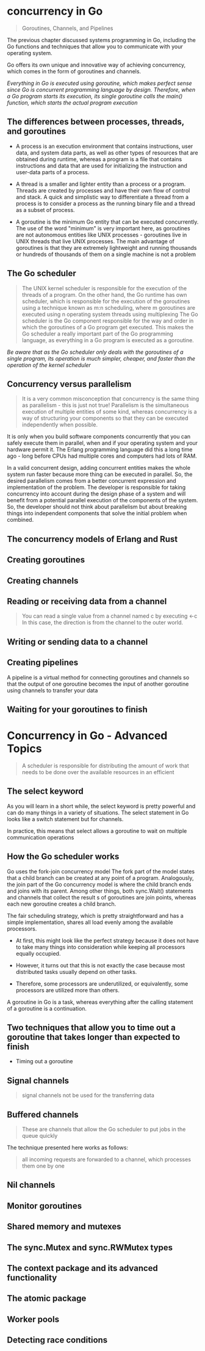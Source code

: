 # concurrency in Go
> Goroutines, Channels, and Pipelines

The previous chapter discussed systems programming in Go, including the Go functions and techniques that allow you to
communicate with your operating system.

Go offers its own unique and innovative way of achieving concurrency, which
comes in the form of goroutines and channels.

*Everything in Go is executed using goroutine, which makes perfect sense
since Go is concurrent programming language by design. Therefore, when a Go
program starts its execution, its single goroutine calls the main() function,
which starts the actual program execution*

## The differences between processes, threads, and goroutines
- A process is an execution environment that contains instructions, user data, and
system data parts, as well as other types of resources that are obtained during
runtime, whereas a program is a file that contains instructions and data that
are used for initializing the instruction and user-data parts of a process.

- A thread is a smaller and lighter entity than a process or a program.
Threads are created by processes and have their own flow of control and stack.
A quick and simplistic way to differentiate a thread from a process is to
consider a process as the running binary file and a thread as a subset of process.

- A goroutine is the minimum Go entity that can be executed concurrently. The
use of the word "minimum" is very important here, as goroutines are not autonomous
entities like UNIX processes - goroutines live in UNIX threads that live
UNIX processes. The main advantage of goroutines is that they are extremely
lightweight and running thousands or hundreds of thousands of them on a single
machine is not a problem

## The Go scheduler
> The UNIX kernel scheduler is responsible for the execution of the threads of
a program. On the other hand, the Go runtime has own scheduler, which is responsible
for the execution of the goroutines using a technique known as m:n scheduling,
where m goroutines are executed using n operating system threads using multiplexing
The Go scheduler is the Go component responsible for the way and order in which
the goroutines of a Go program get executed. This makes the Go scheduler a really
important part of the Go programming language, as everything in a Go program
is executed as a goroutine.

*Be aware that as the Go scheduler only deals with the goroutines of a single
program, its operation is much simpler, cheaper, and faster than the operation
of the kernel scheduler*

## Concurrency versus parallelism
> It is a very common misconception that concurrency is the same thing as parallelism - this is just not true! Parallelism is the simultaneous execution of multiple entities
of some kind, whereas concurrency is a way of structuring your components so that they
can be executed independently when possible.

It is only when you build software components concurrently that you can safely execute
them in parallel, when and if your operating system and your hardware permit it. The Erlang
programming language did this a long time ago - long before CPUs had multiple cores
and computers had lots of RAM.

In a valid concurrent design, adding concurrent entities makes the whole system run faster
because more thing can be executed in parallel. So, the desired parallelism comes from a better
concurrent expression and implementation of the problem. The developer is responsible for
taking concurrency into account during the design phase of a system and will benefit from
a potential parallel execution of the components of the system. So, the developer should
not think about parallelism but about breaking things into independent components that
solve the initial problem when combined.

## The concurrency models of Erlang and Rust

## Creating goroutines

## Creating channels

## Reading or receiving data from a channel
>You can read a single value from a channel named c by executing <-c
In this case, the direction is from the channel to the outer world.

## Writing or sending data to a channel

## Creating pipelines
A pipeline is a virtual method for connecting goroutines and channels
so that the output of one goroutine becomes the input of another goroutine
using channels to transfer your data

## Waiting for your goroutines to finish

# Concurrency in Go - Advanced Topics
> A scheduler is responsible for distributing the amount of work that needs to be done
over the available resources in an efficient

## The select keyword

As you will learn in a short while, the select keyword is pretty powerful and can do
many things in a variety of situations. The select statement in Go looks like a switch
statement but for channels.

In practice, this means that select allows a goroutine to wait on multiple communication operations


## How the Go scheduler works
Go uses the fork-join concurrency model The fork part of the model states that a child
branch can be created at any point of a program. Analogously, the join part of the Go
concurrency model is where the child branch ends and joins with its parent. Among other
 things, both sync.Wait() statements and channels that collect the result s of goroutines
are join points, whereas each new goroutine creates a child branch.

The fair scheduling strategy, which is pretty straightforward and has a simple implementation,
shares all load evenly among the available processors.
- At first, this might look like the perfect strategy because it does not have to take many
things into consideration while keeping all processors equally occupied.

- However, it turns out that this is not exactly the case because most distributed tasks
usually depend on other tasks.

- Therefore, some processors are underutilized, or equivalently, some processors are utilized
more than others.

A goroutine in Go is a task, whereas everything after the calling statement of a goroutine is a continuation.

## Two techniques that allow you to time out a goroutine that takes longer than expected to finish

- Timing out a goroutine

## Signal channels
> signal channels not be used for the transferring data

## Buffered channels
> These are channels that allow the Go scheduler to put jobs in the queue quickly

The technique presented here works as follows:
> all incoming requests are forwarded to a channel, which processes them
one by one

## Nil channels

## Monitor goroutines

## Shared memory and mutexes

## The sync.Mutex and sync.RWMutex types

## The context package and its advanced functionality

## The atomic package

## Worker pools

## Detecting race conditions
